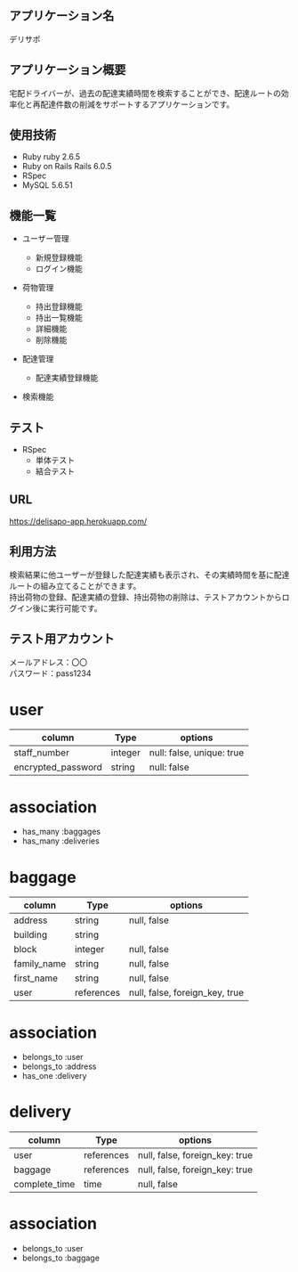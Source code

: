 ## アプリケーション名
デリサポ

## アプリケーション概要
宅配ドライバーが、過去の配達実績時間を検索することができ、配達ルートの効率化と再配達件数の削減をサポートするアプリケーションです。

## 使用技術
- Ruby ruby 2.6.5
- Ruby on Rails Rails 6.0.5
- RSpec
- MySQL 5.6.51

## 機能一覧
- ユーザー管理
  - 新規登録機能
  - ログイン機能

- 荷物管理
  - 持出登録機能
  - 持出一覧機能
  - 詳細機能
  - 削除機能
- 配達管理
  - 配達実績登録機能
- 検索機能

## テスト
- RSpec
  - 単体テスト
  - 結合テスト

## URL
https://delisapo-app.herokuapp.com/

## 利用方法
検索結果に他ユーザーが登録した配達実績も表示され、その実績時間を基に配達ルートの組み立てることができます。  
持出荷物の登録、配達実績の登録、持出荷物の削除は、テストアカウントからログイン後に実行可能です。

## テスト用アカウント
メールアドレス：〇〇  
パスワード：pass1234


# user
| column              | Type    | options                    |
| ------------------- | ------- | -------------------------- |
| staff_number        | integer | null: false, unique: true  |
| encrypted_password  | string  | null: false                |
# association
- has_many :baggages
- has_many :deliveries


# baggage
| column      | Type        | options                         |
| ----------- | ----------- | ------------------------------- |
| address     | string      | null, false                     |
| building    | string      |                                 |
| block       | integer     | null, false                     |
| family_name | string      | null, false                     |
| first_name  | string      | null, false                     |
| user        | references  | null, false, foreign_key, true  |
# association
- belongs_to :user
- belongs_to :address
- has_one :delivery

# delivery
| column        | Type        | options                         |
| ------------- | ----------- | ------------------------------- |
| user          | references  | null, false, foreign_key: true  |
| baggage       | references  | null, false, foreign_key: true  |
| complete_time | time        | null, false                     |
# association
- belongs_to :user
- belongs_to :baggage